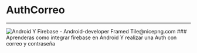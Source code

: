 # AuthCorreo 
***
<img src="https://www.nicepng.com/png/detail/380-3804719_android-y-firebase-android-developer-framed-tile.png" alt="Android Y Firebase - Android-developer Framed Tile@nicepng.com">
### Aprenderas como integrar firebase en Android Y realizar una Auth con correo y contraseña 
